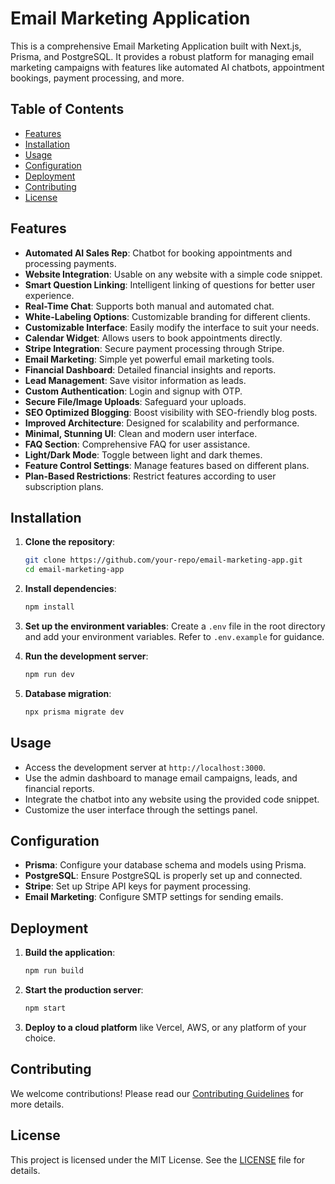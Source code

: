 # Email Marketing Application

This is a comprehensive Email Marketing Application built with Next.js, Prisma, and PostgreSQL. It provides a robust platform for managing email marketing campaigns with features like automated AI chatbots, appointment bookings, payment processing, and more.

## Table of Contents

- [Features](#features)
- [Installation](#installation)
- [Usage](#usage)
- [Configuration](#configuration)
- [Deployment](#deployment)
- [Contributing](#contributing)
- [License](#license)

## Features

- **Automated AI Sales Rep**: Chatbot for booking appointments and processing payments.
- **Website Integration**: Usable on any website with a simple code snippet.
- **Smart Question Linking**: Intelligent linking of questions for better user experience.
- **Real-Time Chat**: Supports both manual and automated chat.
- **White-Labeling Options**: Customizable branding for different clients.
- **Customizable Interface**: Easily modify the interface to suit your needs.
- **Calendar Widget**: Allows users to book appointments directly.
- **Stripe Integration**: Secure payment processing through Stripe.
- **Email Marketing**: Simple yet powerful email marketing tools.
- **Financial Dashboard**: Detailed financial insights and reports.
- **Lead Management**: Save visitor information as leads.
- **Custom Authentication**: Login and signup with OTP.
- **Secure File/Image Uploads**: Safeguard your uploads.
- **SEO Optimized Blogging**: Boost visibility with SEO-friendly blog posts.
- **Improved Architecture**: Designed for scalability and performance.
- **Minimal, Stunning UI**: Clean and modern user interface.
- **FAQ Section**: Comprehensive FAQ for user assistance.
- **Light/Dark Mode**: Toggle between light and dark themes.
- **Feature Control Settings**: Manage features based on different plans.
- **Plan-Based Restrictions**: Restrict features according to user subscription plans.

## Installation

1. **Clone the repository**:
   ```bash
   git clone https://github.com/your-repo/email-marketing-app.git
   cd email-marketing-app
   ```

2. **Install dependencies**:
   ```bash
   npm install
   ```

3. **Set up the environment variables**:
   Create a `.env` file in the root directory and add your environment variables. Refer to `.env.example` for guidance.

4. **Run the development server**:
   ```bash
   npm run dev
   ```

5. **Database migration**:
   ```bash
   npx prisma migrate dev
   ```

## Usage

- Access the development server at `http://localhost:3000`.
- Use the admin dashboard to manage email campaigns, leads, and financial reports.
- Integrate the chatbot into any website using the provided code snippet.
- Customize the user interface through the settings panel.

## Configuration

- **Prisma**: Configure your database schema and models using Prisma.
- **PostgreSQL**: Ensure PostgreSQL is properly set up and connected.
- **Stripe**: Set up Stripe API keys for payment processing.
- **Email Marketing**: Configure SMTP settings for sending emails.

## Deployment

1. **Build the application**:
   ```bash
   npm run build
   ```

2. **Start the production server**:
   ```bash
   npm start
   ```

3. **Deploy to a cloud platform** like Vercel, AWS, or any platform of your choice.

## Contributing

We welcome contributions! Please read our [Contributing Guidelines](CONTRIBUTING.md) for more details.

## License

This project is licensed under the MIT License. See the [LICENSE](LICENSE) file for details.

